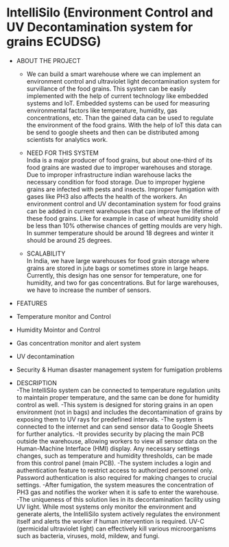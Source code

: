 # IntelliSilo (Environment Control and UV Decontamination system for grains ECUDSG)

- ABOUT THE PROJECT
  - We can build a smart warehouse where we can 
implement an environment control and ultraviolet light decontamination system for survillance of 
the food grains. This system can be easily implemented with the help of current technology like 
embedded systems and IoT. Embedded systems can be used for measuring environmental factors 
like temperature, humidity, gas concentrations, etc. Than the gained data can be used to regulate the 
environment of the food grains. With the help of IoT this data can be send to google sheets and then 
can be distributed among scientists for analytics work.

  - NEED FOR THIS SYSTEM <br>
    India is a major producer of food grains, but about one-third of its food grains are wasted due to 
improper warehouses and storage. Due to improper infrastructure indian warehouse lacks the 
necessary condition for food storage. Due to improper hygiene grains are infected with pests and 
insects. Improper fumigation with gases like PH3 also affects the health of the workers. An 
environment control and UV decontamination system for food grains can be added in current 
warehouses that can improve the lifetime of these food grains. Like for example in case of wheat humidity shold be less than 10% otherwise chances of 
getting moulds are very high. In summer temperature should be around 18 degrees and winter it 
should be around 25 degrees.

  - SCALABILITY <br>
In India, we have large warehouses for food grain storage where grains are stored in jute bags or 
sometimes store in large heaps. Currently, this design has one sensor for temperature, one for 
humidity, and two for gas concentrations. But for large warehouses, we have to increase the number 
of sensors.

 - FEATURES <br>
  - Temperature monitor and Control
  - Humidity Mointor and Control
  - Gas concentration monitor and alert system
  - UV decontamination
  - Security & Human disaster management system for fumigation problems

 - DESCRIPTION <br>
  -The IntelliSilo system can be connected to temperature regulation units to maintain proper temperature, and the same can be done for humidity control as well.
  -This system is designed for storing grains in an open environment (not in bags) and includes the decontamination of grains by exposing them to UV rays for predefined intervals.
  -The system is connected to the internet and can send sensor data to Google Sheets for further analytics.
  -It provides security by placing the main PCB outside the warehouse, allowing workers to view all sensor data on the Human-Machine Interface (HMI) display. Any necessary settings changes, such as temperature and humidity thresholds, can be made from this control panel (main PCB).
  -The system includes a login and authentication feature to restrict access to authorized personnel only. Password authentication is also required for making changes to crucial settings.
  -After fumigation, the system measures the concentration of PH3 gas and notifies the worker when it is safe to enter the warehouse.
  -The uniqueness of this solution lies in its decontamination facility using UV light. While most systems only monitor the environment and generate alerts, the IntelliSilo system actively regulates the environment itself and alerts the worker if human intervention is required. UV-C (germicidal ultraviolet light) can effectively kill various microorganisms such as bacteria, viruses, mold, mildew, and fungi.










